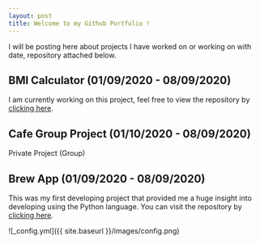 ```yaml
---
layout: post
title: Welcome to my Github Portfolio !
---
```


I will be posting here about projects I have worked on or working on with date, repository attached below.

## BMI Calculator (01/09/2020 - 08/09/2020)

I am currently working on this project, feel free to view the repository by [clicking here](https://github.com/ans-github/BMI-Calculator-Test).
## Cafe Group Project (01/10/2020 - 08/09/2020)
Private Project (Group)
## Brew App (01/09/2020 - 08/09/2020)

This was my first developing project that provided me a huge insight into developing using the Python language.
You can visit the repository by [clicking here](https://github.com/ans-github/Brew_App).

![_config.yml]({{ site.baseurl }}/images/config.png)